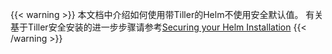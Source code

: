 ---
---
{{< warning >}}
本文档中介绍如何使用带Tiller的Helm不使用安全默认值。
有关基于Tiller安全安装的进一步步骤请参考[Securing your Helm Installation](https://helm.sh/docs/securing_installation/)
{{< /warning >}}